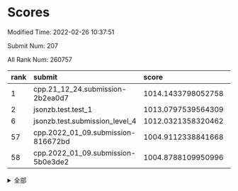 # Scores

Modified Time: 2022-02-26 10:37:51

Submit Num: 207

All Rank Num: 260757

| rank |               submit               |       score        |       sigma        | pk_num |
| :--- | :--------------------------------- | :----------------- | :----------------- | :----- |
| 1    | cpp.21_12_24.submission-2b2ea0d7   | 1014.1433798052758 | 0.7970889447857505 | 5040   |
| 2    | jsonzb.test.test_1                 | 1013.0797539564309 | 0.8094221118106026 | 5035   |
| 6    | jsonzb.test.submission_level_4     | 1012.0321358320462 | 0.7953821287319702 | 5043   |
| 57   | cpp.2022_01_09.submission-816672bd | 1004.9112338841668 | 0.7211971173367652 | 5037   |
| 58   | cpp.2022_01_09.submission-5b0e3de2 | 1004.8788109950996 | 0.7128282582952876 | 5039   |


<details>
<summary>全部</summary>

| rank |                 submit                 |       score        |       sigma        | pk_num |
| :--- | :------------------------------------- | :----------------- | :----------------- | :----- |
| 1    | cpp.21_12_24.submission-2b2ea0d7       | 1014.1433798052758 | 0.7970889447857505 | 5040   |
| 2    | jsonzb.test.test_1                     | 1013.0797539564309 | 0.8094221118106026 | 5035   |
| 3    | gobigger.level_3.submission_level_3_27 | 1012.2670634071607 | 0.782935640571748  | 5039   |
| 4    | gobigger.level_3.submission_level_3_21 | 1012.2637432754477 | 0.7899094343834735 | 5035   |
| 5    | gobigger.level_3.submission_level_3_47 | 1012.0872337419702 | 0.789125417935088  | 5040   |
| 6    | jsonzb.test.submission_level_4         | 1012.0321358320462 | 0.7953821287319702 | 5043   |
| 7    | gobigger.level_3.submission_level_3_48 | 1011.894352167693  | 0.7821964222307298 | 5042   |
| 8    | gobigger.level_3.submission_level_3_4  | 1011.4925521366977 | 0.7681416206865603 | 5039   |
| 9    | gobigger.level_3.submission_level_3_14 | 1011.4682342915031 | 0.7892719418091209 | 5040   |
| 10   | gobigger.level_3.submission_level_3_18 | 1011.2051145327284 | 0.7701133603326876 | 5039   |
| 11   | gobigger.level_3.submission_level_3_31 | 1011.2043309426502 | 0.771622925785296  | 5038   |
| 12   | gobigger.level_3.submission_level_3_8  | 1010.9538314105157 | 0.7561664168035586 | 5042   |
| 13   | gobigger.level_3.submission_level_3_17 | 1010.8803668968599 | 0.7865192640031531 | 5044   |
| 14   | gobigger.level_3.submission_level_3_13 | 1010.8397626125566 | 0.7665259392814263 | 5040   |
| 15   | gobigger.level_3.submission_level_3_35 | 1010.7992104497403 | 0.7708567626393041 | 5042   |
| 16   | gobigger.level_3.submission_level_3_5  | 1010.693752811933  | 0.7509311435138818 | 5039   |
| 17   | gobigger.level_3.submission_level_3_49 | 1010.4939630730204 | 0.7446415842332097 | 5038   |
| 18   | gobigger.level_3.submission_level_3_3  | 1010.4623762030182 | 0.779034776028793  | 5033   |
| 19   | gobigger.level_3.submission_level_3_43 | 1010.4084426426983 | 0.7632355376864255 | 5035   |
| 20   | gobigger.level_3.submission_level_3_12 | 1010.3357099390197 | 0.7770944131379245 | 5037   |
| 21   | gobigger.level_3.submission_level_3_25 | 1010.3332048249997 | 0.7575064655116689 | 5036   |
| 22   | gobigger.level_3.submission_level_3_2  | 1010.3312950347606 | 0.752001188301744  | 5041   |
| 23   | gobigger.level_3.submission_level_3_20 | 1010.3281230008935 | 0.7835209132431051 | 5044   |
| 24   | gobigger.level_3.submission_level_3_38 | 1010.2269327855413 | 0.7429338105522396 | 5041   |
| 25   | gobigger.level_3.submission_level_3_41 | 1010.1588662071096 | 0.7635024368606363 | 5043   |
| 26   | gobigger.level_3.submission_level_3_23 | 1010.1347140549209 | 0.7648978331060384 | 5040   |
| 27   | gobigger.level_3.submission_level_3_37 | 1010.1344415492309 | 0.7451006886386382 | 5040   |
| 28   | gobigger.level_3.submission_level_3_16 | 1010.1221904843566 | 0.7494404367545832 | 5034   |
| 29   | gobigger.level_3.submission_level_3_36 | 1010.1172304297683 | 0.7635146398859788 | 5037   |
| 30   | gobigger.level_3.submission_level_3_46 | 1010.0440825667876 | 0.7614949925828126 | 5037   |
| 31   | gobigger.level_3.submission_level_3_29 | 1009.9388104080349 | 0.7655528068789554 | 5038   |
| 32   | gobigger.level_3.submission_level_3_26 | 1009.8935701795547 | 0.7560027902700617 | 5035   |
| 33   | gobigger.level_3.submission_level_3_44 | 1009.8487498528301 | 0.7677678903785858 | 5035   |
| 34   | gobigger.level_3.submission_level_3_40 | 1009.8219787939239 | 0.7670898246398214 | 5036   |
| 35   | gobigger.level_3.submission_level_3_19 | 1009.6296922243378 | 0.7417895474706625 | 5038   |
| 36   | gobigger.level_3.submission_level_3_28 | 1009.5734466618685 | 0.7552625102683338 | 5043   |
| 37   | gobigger.level_3.submission_level_3_30 | 1009.4168307269762 | 0.7492832534035001 | 5042   |
| 38   | gobigger.level_3.submission_level_3_24 | 1009.4045650602321 | 0.7479869688733192 | 5042   |
| 39   | gobigger.level_3.submission_level_3_11 | 1009.3874398623541 | 0.7634992218332693 | 5038   |
| 40   | gobigger.level_3.submission_level_3_34 | 1009.3326760730682 | 0.7641390716665093 | 5033   |
| 41   | gobigger.level_3.submission_level_3_32 | 1009.3218429892163 | 0.7311903843879448 | 5037   |
| 42   | gobigger.level_3.submission_level_3_0  | 1009.3039151047959 | 0.7481830500278996 | 5038   |
| 43   | gobigger.level_3.submission_level_3_9  | 1009.2204159387139 | 0.7646546667318694 | 5035   |
| 44   | gobigger.level_3.submission_level_3_15 | 1009.186642437037  | 0.7438944371245296 | 5040   |
| 45   | gobigger.level_3.submission_level_3_22 | 1009.0995659920089 | 0.743618192478393  | 5036   |
| 46   | gobigger.level_3.submission_level_3_42 | 1009.0331983073482 | 0.76179065491977   | 5039   |
| 47   | gobigger.level_3.submission_level_3_39 | 1009.0074171268897 | 0.7439639220068723 | 5037   |
| 48   | gobigger.level_3.submission_level_3_1  | 1008.9286316502138 | 0.7493944595019071 | 5046   |
| 49   | gobigger.level_3.submission_level_3_33 | 1008.7793138523932 | 0.7469483288269103 | 5038   |
| 50   | gobigger.level_3.submission_level_3_10 | 1008.7453257939849 | 0.7561162268891707 | 5032   |
| 51   | gobigger.level_3.submission_level_3_6  | 1008.5236983239697 | 0.7525797438039257 | 5040   |
| 52   | gobigger.level_3.submission_level_3_7  | 1008.1619127164878 | 0.7436773248644549 | 5039   |
| 53   | gobigger.level_3.submission_level_3_45 | 1008.1316195535169 | 0.7563855725459248 | 5046   |
| 54   | gobigger.level_1.submission_level_1_7  | 1005.395501693824  | 0.7343130242528421 | 5039   |
| 55   | gobigger.level_1.submission_level_1_5  | 1005.2315025866827 | 0.7388763861814215 | 5037   |
| 56   | gobigger.level_1.submission_level_1_46 | 1005.1640211636274 | 0.7141373057754495 | 5034   |
| 57   | cpp.2022_01_09.submission-816672bd     | 1004.9112338841668 | 0.7211971173367652 | 5037   |
| 58   | cpp.2022_01_09.submission-5b0e3de2     | 1004.8788109950996 | 0.7128282582952876 | 5039   |
| 59   | gobigger.level_1.submission_level_1_37 | 1004.8127516856994 | 0.7155628337829054 | 5032   |
| 60   | gobigger.level_1.submission_level_1_1  | 1004.7636593253477 | 0.7176207383574498 | 5034   |
| 61   | gobigger.level_1.submission_level_1_17 | 1004.6442480437709 | 0.7381540025875796 | 5045   |
| 62   | gobigger.level_1.submission_level_1_35 | 1004.3800462068343 | 0.7127618025778027 | 5038   |
| 63   | gobigger.level_1.submission_level_1_27 | 1004.0982450474958 | 0.7132571883564994 | 5035   |
| 64   | gobigger.level_1.submission_level_1_29 | 1004.0862728021023 | 0.7266152574141611 | 5040   |
| 65   | gobigger.level_1.submission_level_1_38 | 1004.0491817779262 | 0.7145008992405919 | 5041   |
| 66   | gobigger.level_1.submission_level_1_26 | 1003.9550665656727 | 0.7216738164574621 | 5037   |
| 67   | gobigger.level_1.submission_level_1_45 | 1003.9528667650621 | 0.7065425429663382 | 5036   |
| 68   | gobigger.level_1.submission_level_1_32 | 1003.8767174363795 | 0.7161467408927927 | 5035   |
| 69   | gobigger.level_1.submission_level_1_16 | 1003.8239277423525 | 0.7208889230071454 | 5037   |
| 70   | gobigger.level_1.submission_level_1_41 | 1003.7944837148813 | 0.7186044721475568 | 5040   |
| 71   | gobigger.level_1.submission_level_1_22 | 1003.7675548689161 | 0.727307486570197  | 5031   |
| 72   | gobigger.level_1.submission_level_1_43 | 1003.7106067750686 | 0.7112080803223019 | 5035   |
| 73   | gobigger.level_1.submission_level_1_14 | 1003.6432986842343 | 0.7261270267753273 | 5040   |
| 74   | gobigger.level_1.submission_level_1_4  | 1003.5439650660874 | 0.7312742592249588 | 5035   |
| 75   | gobigger.level_1.submission_level_1_6  | 1003.4673588360254 | 0.7169186820889673 | 5039   |
| 76   | gobigger.level_1.submission_level_1_2  | 1003.2581157438435 | 0.7211680773840761 | 5040   |
| 77   | gobigger.level_1.submission_level_1_33 | 1003.1851551473948 | 0.7267472399649907 | 5033   |
| 78   | gobigger.level_1.submission_level_1_15 | 1003.181936335552  | 0.7165743337917034 | 5044   |
| 79   | gobigger.level_1.submission_level_1_3  | 1003.1732071937032 | 0.7269039534266817 | 5040   |
| 80   | gobigger.level_1.submission_level_1_23 | 1003.1281001993802 | 0.7257241296244763 | 5030   |
| 81   | gobigger.level_1.submission_level_1_25 | 1003.0383115228864 | 0.7239281530910731 | 5036   |
| 82   | gobigger.level_1.submission_level_1_34 | 1003.0250963518873 | 0.7129929175517075 | 5043   |
| 83   | gobigger.level_1.submission_level_1_49 | 1002.9900350858563 | 0.7095304163350639 | 5037   |
| 84   | gobigger.level_1.submission_level_1_24 | 1002.9061541232829 | 0.7065043716333329 | 5039   |
| 85   | gobigger.level_1.submission_level_1_18 | 1002.8934919546069 | 0.71493135579188   | 5034   |
| 86   | gobigger.level_1.submission_level_1_47 | 1002.8491661918607 | 0.7222531782876834 | 5044   |
| 87   | gobigger.level_1.submission_level_1_20 | 1002.8339634376667 | 0.7226549950912174 | 5037   |
| 88   | gobigger.level_1.submission_level_1_31 | 1002.8333278812539 | 0.7183035036998858 | 5040   |
| 89   | gobigger.level_1.submission_level_1_0  | 1002.8111729019731 | 0.7238593448709966 | 5043   |
| 90   | gobigger.level_1.submission_level_1_21 | 1002.7862154654674 | 0.7274119534641709 | 5039   |
| 91   | gobigger.level_1.submission_level_1_19 | 1002.6304964410823 | 0.7259184999406665 | 5041   |
| 92   | gobigger.level_1.submission_level_1_13 | 1002.6106412803421 | 0.7052441962069099 | 5038   |
| 93   | gobigger.level_1.submission_level_1_8  | 1002.532514743789  | 0.7177702259622142 | 5039   |
| 94   | gobigger.level_1.submission_level_1_11 | 1002.5125906124559 | 0.7175002825239136 | 5040   |
| 95   | gobigger.level_1.submission_level_1_39 | 1002.4735774678152 | 0.723590957426861  | 5038   |
| 96   | gobigger.level_1.submission_level_1_30 | 1002.4331567166557 | 0.7137802969100301 | 5035   |
| 97   | gobigger.level_1.submission_level_1_36 | 1002.3420256470811 | 0.7232530174002788 | 5041   |
| 98   | gobigger.level_1.submission_level_1_48 | 1002.1756120815335 | 0.7181203128773886 | 5044   |
| 99   | gobigger.level_1.submission_level_1_40 | 1002.147492742204  | 0.7092958864142525 | 5042   |
| 100  | gobigger.level_1.submission_level_1_10 | 1002.1382742324779 | 0.7089417140256375 | 5035   |
| 101  | gobigger.level_1.submission_level_1_42 | 1002.1057355800205 | 0.7118104818595118 | 5036   |
| 102  | gobigger.level_1.submission_level_1_9  | 1002.0424445193693 | 0.7273757870578942 | 5036   |
| 103  | gobigger.level_1.submission_level_1_44 | 1002.0236871317069 | 0.7174561261643698 | 5035   |
| 104  | gobigger.level_1.submission_level_1_28 | 1001.7927642345461 | 0.7165563468835032 | 5042   |
| 105  | gobigger.level_1.submission_level_1_12 | 1001.3502062424249 | 0.7153602300715699 | 5039   |
| 106  | gobigger.random.submission_random_41   | 997.5407026803554  | 0.7024808409136413 | 5044   |
| 107  | gobigger.random.submission_random_10   | 997.1117838699041  | 0.6991915733659451 | 5040   |
| 108  | gobigger.random.submission_random_18   | 996.9724605238424  | 0.7154805994014157 | 5038   |
| 109  | gobigger.random.submission_random_8    | 996.8262975859817  | 0.7133044024280477 | 5036   |
| 110  | gobigger.random.submission_random_9    | 996.7222797476506  | 0.7159264931097467 | 5043   |
| 111  | gobigger.random.submission_random_12   | 996.695395392692   | 0.7005366172039762 | 5038   |
| 112  | gobigger.random.submission_random_2    | 996.6269573446573  | 0.7116172522566295 | 5039   |
| 113  | gobigger.random.submission_random_33   | 996.5863398561958  | 0.7326752387272772 | 5045   |
| 114  | gobigger.random.submission_random_38   | 996.5582419925422  | 0.7110976906180255 | 5042   |
| 115  | gobigger.random.submission_random_26   | 996.4935951758276  | 0.7016205969783547 | 5035   |
| 116  | gobigger.random.submission_random_28   | 996.4848152201909  | 0.7071746628595065 | 5040   |
| 117  | gobigger.random.submission_random_35   | 996.4310263285909  | 0.709508462022841  | 5034   |
| 118  | gobigger.random.submission_random_43   | 996.350791571264   | 0.70084252841077   | 5043   |
| 119  | gobigger.random.submission_random_29   | 996.3131091986287  | 0.7218817900525345 | 5042   |
| 120  | gobigger.random.submission_random_45   | 996.1499043673248  | 0.7070128195953495 | 5036   |
| 121  | gobigger.random.submission_random_6    | 996.1282174083657  | 0.7101868995019466 | 5040   |
| 122  | gobigger.random.submission_random_37   | 996.1244356579573  | 0.6986205569897991 | 5045   |
| 123  | gobigger.random.submission_random_40   | 996.090816814719   | 0.7037445174976702 | 5036   |
| 124  | gobigger.random.submission_random_20   | 996.0250755683068  | 0.7112098855569474 | 5041   |
| 125  | gobigger.random.submission_random_11   | 995.9897691120325  | 0.6988754177730744 | 5038   |
| 126  | gobigger.random.submission_random_32   | 995.9367003886709  | 0.7132753904432348 | 5042   |
| 127  | gobigger.random.submission_random_25   | 995.9229348009646  | 0.7118317251099525 | 5033   |
| 128  | gobigger.random.submission_random_44   | 995.9218518358487  | 0.7108799856943178 | 5040   |
| 129  | gobigger.random.submission_random_48   | 995.9208058375408  | 0.7137462265907901 | 5036   |
| 130  | gobigger.random.submission_random_42   | 995.9033442376348  | 0.7023411113506735 | 5040   |
| 131  | gobigger.random.submission_random_36   | 995.8717831601449  | 0.7081166196716006 | 5043   |
| 132  | gobigger.random.submission_random_19   | 995.75450640699    | 0.7002526079425387 | 5034   |
| 133  | gobigger.random.submission_random_5    | 995.6608206482305  | 0.7075944842849649 | 5039   |
| 134  | gobigger.random.submission_random_39   | 995.6037287529114  | 0.724233497390288  | 5039   |
| 135  | gobigger.random.submission_random_7    | 995.6027732818945  | 0.7073863720334964 | 5030   |
| 136  | gobigger.random.submission_random_47   | 995.5932417135703  | 0.7184901056251026 | 5038   |
| 137  | gobigger.random.submission_random_34   | 995.576649622607   | 0.7112582448030869 | 5044   |
| 138  | gobigger.random.submission_random_17   | 995.5516336601768  | 0.7141823303668181 | 5038   |
| 139  | gobigger.random.submission_random_22   | 995.502915240295   | 0.7221952196604027 | 5043   |
| 140  | gobigger.random.submission_random_31   | 995.3855627699804  | 0.7154703737368422 | 5041   |
| 141  | gobigger.random.submission_random_16   | 995.3849535139883  | 0.7088302565015089 | 5037   |
| 142  | gobigger.random.submission_random_23   | 995.3681006679336  | 0.7070399046738556 | 5042   |
| 143  | gobigger.random.submission_random_21   | 995.3587279268928  | 0.7041928326953979 | 5043   |
| 144  | gobigger.random.submission_random_14   | 995.3575583138506  | 0.7197221461327095 | 5039   |
| 145  | gobigger.random.submission_random_24   | 995.3033247383415  | 0.7205844977497711 | 5037   |
| 146  | gobigger.random.submission_random_0    | 995.2968959980617  | 0.7439517996745201 | 5043   |
| 147  | gobigger.random.submission_random_4    | 995.2917733652864  | 0.706357329695952  | 5034   |
| 148  | gobigger.random.submission_random_27   | 995.2566485812251  | 0.7001411748196754 | 5038   |
| 149  | gobigger.random.submission_random_46   | 995.170563495169   | 0.7116156288643493 | 5039   |
| 150  | gobigger.random.submission_random_30   | 995.0721789124669  | 0.705254972637487  | 5043   |
| 151  | gobigger.random.submission_random_13   | 995.0350390383525  | 0.7087337410733451 | 5036   |
| 152  | gobigger.random.submission_random_49   | 994.8053816496231  | 0.7133598596608851 | 5041   |
| 153  | gobigger.random.submission_random_15   | 994.7895870729659  | 0.7077645464953177 | 5036   |
| 154  | gobigger.level_2.submission_level_2_26 | 994.6780670635991  | 0.7173998716569029 | 5041   |
| 155  | gobigger.random.submission_random_1    | 994.5465433873193  | 0.7138071799933037 | 5039   |
| 156  | gobigger.random.submission_random_3    | 994.2955035858206  | 0.7175453318759627 | 5038   |
| 157  | gobigger.level_2.submission_level_2_29 | 993.7911992092578  | 0.7358462997605647 | 5037   |
| 158  | gobigger.level_2.submission_level_2_1  | 993.7152510941389  | 0.7350559432271551 | 5043   |
| 159  | gobigger.level_2.submission_level_2_10 | 993.6021621918524  | 0.7487406570753844 | 5041   |
| 160  | gobigger.level_2.submission_level_2_19 | 993.4708298249982  | 0.7349416720217717 | 5039   |
| 161  | gobigger.level_2.submission_level_2_9  | 993.3969543294081  | 0.725464743595288  | 5039   |
| 162  | gobigger.level_2.submission_level_2_40 | 993.3389294043968  | 0.7381518777149236 | 5038   |
| 163  | gobigger.level_2.submission_level_2_18 | 993.3218628544045  | 0.7378129352436708 | 5035   |
| 164  | gobigger.level_2.submission_level_2_30 | 992.9781286138382  | 0.7348665781184107 | 5038   |
| 165  | gobigger.level_2.submission_level_2_44 | 992.9564814019917  | 0.7328703186925177 | 5040   |
| 166  | gobigger.level_2.submission_level_2_12 | 992.8847668129883  | 0.7428286030522341 | 5033   |
| 167  | gobigger.level_2.submission_level_2_48 | 992.8827599013157  | 0.7427186046254696 | 5042   |
| 168  | gobigger.level_2.submission_level_2_4  | 992.8563904867609  | 0.7412220477363591 | 5041   |
| 169  | gobigger.level_2.submission_level_2_6  | 992.8213022635708  | 0.7356026506189244 | 5039   |
| 170  | gobigger.level_2.submission_level_2_39 | 992.8178165948972  | 0.7457574718223505 | 5041   |
| 171  | gobigger.level_2.submission_level_2_28 | 992.7722803931687  | 0.7411071114008899 | 5038   |
| 172  | gobigger.level_2.submission_level_2_17 | 992.7400126621013  | 0.7510616853413948 | 5038   |
| 173  | gobigger.level_2.submission_level_2_11 | 992.6499650935284  | 0.7528413633772487 | 5038   |
| 174  | gobigger.level_2.submission_level_2_35 | 992.5234296406597  | 0.7389259971741304 | 5044   |
| 175  | gobigger.level_2.submission_level_2_23 | 992.4543869036718  | 0.7334667889941516 | 5038   |
| 176  | gobigger.level_2.submission_level_2_34 | 992.4205132287825  | 0.7317940369234244 | 5036   |
| 177  | gobigger.level_2.submission_level_2_14 | 992.3709300868584  | 0.74490854752724   | 5031   |
| 178  | gobigger.level_2.submission_level_2_36 | 992.3616075769918  | 0.7414590216241788 | 5034   |
| 179  | gobigger.level_2.submission_level_2_24 | 992.2514662524917  | 0.7341059823892947 | 5048   |
| 180  | gobigger.level_2.submission_level_2_41 | 992.1397414503106  | 0.7257976157569246 | 5044   |
| 181  | gobigger.level_2.submission_level_2_33 | 992.1216265709214  | 0.7435392712088696 | 5040   |
| 182  | gobigger.level_2.submission_level_2_25 | 991.9434748412618  | 0.7389124545947339 | 5042   |
| 183  | gobigger.level_2.submission_level_2_38 | 991.9238633250077  | 0.7477453562402934 | 5036   |
| 184  | gobigger.level_2.submission_level_2_5  | 991.9166153615083  | 0.7408911619934839 | 5040   |
| 185  | gobigger.level_2.submission_level_2_37 | 991.8859245816664  | 0.7336139819137404 | 5037   |
| 186  | gobigger.level_2.submission_level_2_2  | 991.8093893714821  | 0.7404191019836638 | 5037   |
| 187  | gobigger.level_2.submission_level_2_13 | 991.6865566461321  | 0.7552460680585817 | 5044   |
| 188  | gobigger.level_2.submission_level_2_20 | 991.641417760432   | 0.7514218422895571 | 5041   |
| 189  | gobigger.level_2.submission_level_2_45 | 991.6283659803761  | 0.7372057229603209 | 5036   |
| 190  | gobigger.level_2.submission_level_2_46 | 991.5452325206063  | 0.7558314473243364 | 5034   |
| 191  | gobigger.level_2.submission_level_2_49 | 991.4750472923863  | 0.7649735075679078 | 5041   |
| 192  | gobigger.level_2.submission_level_2_3  | 991.4487938542494  | 0.7528174224877433 | 5044   |
| 193  | gobigger.level_2.submission_level_2_7  | 991.4116347819412  | 0.7409145813355198 | 5041   |
| 194  | gobigger.level_2.submission_level_2_0  | 991.3206913273218  | 0.7452019674371565 | 5042   |
| 195  | gobigger.level_2.submission_level_2_31 | 991.3020119516118  | 0.7544861624834652 | 5039   |
| 196  | gobigger.level_2.submission_level_2_43 | 991.1978107672977  | 0.7614545548264409 | 5040   |
| 197  | gobigger.level_2.submission_level_2_42 | 991.1716958722456  | 0.7406453359318067 | 5041   |
| 198  | gobigger.level_2.submission_level_2_22 | 991.0945162297252  | 0.762361689114742  | 5040   |
| 199  | gobigger.level_2.submission_level_2_32 | 991.0817548243355  | 0.7673411075089508 | 5034   |
| 200  | gobigger.level_2.submission_level_2_21 | 990.9442794720179  | 0.7773366246347253 | 5042   |
| 201  | gobigger.level_2.submission_level_2_8  | 990.7833558119669  | 0.7669428042049898 | 5044   |
| 202  | gobigger.level_2.submission_level_2_15 | 990.7652988757391  | 0.766767469626663  | 5040   |
| 203  | gobigger.level_2.submission_level_2_27 | 990.5916240019221  | 0.767242273234035  | 5038   |
| 204  | gobigger.level_2.submission_level_2_47 | 990.408983855329   | 0.7678441252426073 | 5037   |
| 205  | gobigger.level_2.submission_level_2_16 | 990.3347529516085  | 0.7536402931336339 | 5039   |
| 206  | gobigger.none.submission_none_1        | 977.9188911680997  | 1.3708832819285504 | 5036   |
| 207  | gobigger.none.submission_none_0        | 976.5100968894175  | 1.378716789608221  | 5038   |

</details>